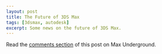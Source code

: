 ```yaml
---
layout: post
title: The Future of 3DS Max
tags: [3dsmax, autodesk]
excerpt: Some news on the future of 3DS Max.
---
```


Read the [comments section](http://www.maxunderground.com/archives/19385_autodesk_siggraph_event_news___including_future_of_naiad.html) of this post on Max Underground.
